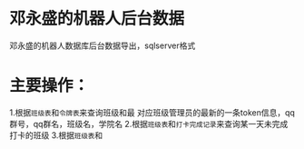 # 邓永盛的机器人后台数据
邓永盛的机器人数据库后台数据导出，sqlserver格式


# 主要操作：
1.根据`班级表`和`令牌表`来查询班级和最 对应班级管理员的最新的一条token信息，qq群号，qq群名，班级名，学院名
2.根据`班级表`和`打卡完成记录`来查询某一天未完成打卡的班级
3.根据`班级表`和
